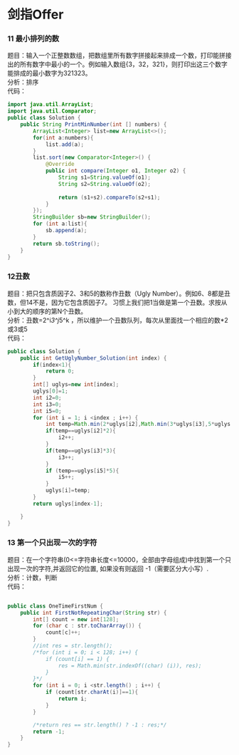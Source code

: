 # 剑指Offer

### 11 最小排列的数
题目：输入一个正整数数组，把数组里所有数字拼接起来排成一个数，打印能拼接出的所有数字中最小的一个。例如输入数组{3，32，321}，则打印出这三个数字能排成的最小数字为321323。  
分析：排序  
代码：
~~~java
import java.util.ArrayList;
import java.util.Comparator;
public class Solution {
    public String PrintMinNumber(int [] numbers) {
        ArrayList<Integer> list=new ArrayList<>();
        for(int a:numbers){
            list.add(a);
        }
        list.sort(new Comparator<Integer>() {
            @Override
            public int compare(Integer o1, Integer o2) {
                String s1=String.valueOf(o1);
                String s2=String.valueOf(o2);
                
                return (s1+s2).compareTo(s2+s1);
            }
        });
        StringBuilder sb=new StringBuilder();
        for (int a:list){
            sb.append(a);
        }
        return sb.toString();
    }
}
~~~

### 12丑数
题目：把只包含质因子2、3和5的数称作丑数（Ugly Number）。例如6、8都是丑数，但14不是，因为它包含质因子7。 习惯上我们把1当做是第一个丑数。求按从小到大的顺序的第N个丑数。   
分析：丑数=2^i*3^j*5^k  ，所以维护一个丑数队列，每次从里面找一个相应的数*2或3或5   
代码：
~~~java
public class Solution {
    public int GetUglyNumber_Solution(int index) {
        if(index<1){
            return 0;
        }
        int[] uglys=new int[index];
        uglys[0]=1;
        int i2=0;
        int i3=0;
        int i5=0;
        for (int i = 1; i <index ; i++) {
            int temp=Math.min(2*uglys[i2],Math.min(3*uglys[i3],5*uglys[i5]));
            if(temp==uglys[i2]*2){
                i2++;
            }
            if(temp==uglys[i3]*3){
                i3++;
            }
            if (temp==uglys[i5]*5){
                i5++;
            }
            uglys[i]=temp;
        }
        return uglys[index-1];

    }
}
~~~
### 13 第一个只出现一次的字符
题目：在一个字符串(0<=字符串长度<=10000，全部由字母组成)中找到第一个只出现一次的字符,并返回它的位置, 如果没有则返回 -1（需要区分大小写）.  
分析：计数，判断  
代码：
~~~java

public class OneTimeFirstNum {
    public int FirstNotRepeatingChar(String str) {
        int[] count = new int[128];
        for (char c : str.toCharArray()) {
            count[c]++;
        }
        //int res = str.length();
        /*for (int i = 0; i < 128; i++) {
            if (count[i] == 1) {
                res = Math.min(str.indexOf((char) (i)), res);
            }
        }*/
        for (int i = 0; i <str.length() ; i++) {
            if (count[str.charAt(i)]==1){
                return i;
            }
        }

        /*return res == str.length() ? -1 : res;*/
        return -1;
    }
}
~~~